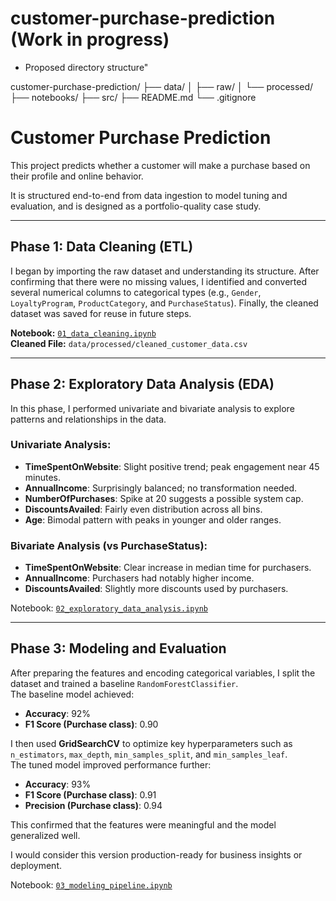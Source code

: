 # customer-purchase-prediction (Work in progress)

-  Proposed directory structure"

customer-purchase-prediction/
├── data/
│   ├── raw/
│   └── processed/
├── notebooks/
├── src/
├── README.md
└── .gitignore


# Customer Purchase Prediction

This project predicts whether a customer will make a purchase based on their profile and online behavior.  

It is structured end-to-end from data ingestion to model tuning and evaluation, and is designed as a portfolio-quality case study.

---

## Phase 1: Data Cleaning (ETL)

I began by importing the raw dataset and understanding its structure. After confirming that there were no missing values, I identified and converted several numerical columns to categorical types (e.g., `Gender`, `LoyaltyProgram`, `ProductCategory`, and `PurchaseStatus`). Finally, the cleaned dataset was saved for reuse in future steps.

**Notebook:** [`01_data_cleaning.ipynb`](notebooks/01_data_cleaning.ipynb)  
**Cleaned File:** `data/processed/cleaned_customer_data.csv`

---

## Phase 2: Exploratory Data Analysis (EDA)

In this phase, I performed univariate and bivariate analysis to explore patterns and relationships in the data.

### Univariate Analysis:
- **TimeSpentOnWebsite**: Slight positive trend; peak engagement near 45 minutes.
- **AnnualIncome**: Surprisingly balanced; no transformation needed.
- **NumberOfPurchases**: Spike at 20 suggests a possible system cap.
- **DiscountsAvailed**: Fairly even distribution across all bins.
- **Age**: Bimodal pattern with peaks in younger and older ranges.

### Bivariate Analysis (vs PurchaseStatus):
- **TimeSpentOnWebsite**: Clear increase in median time for purchasers.
- **AnnualIncome**: Purchasers had notably higher income.
- **DiscountsAvailed**: Slightly more discounts used by purchasers.

Notebook: [`02_exploratory_data_analysis.ipynb`](notebooks/02_exploratory_data_analysis.ipynb)

---

## Phase 3: Modeling and Evaluation

After preparing the features and encoding categorical variables, I split the dataset and trained a baseline `RandomForestClassifier`.  
The baseline model achieved:

- **Accuracy**: 92%
- **F1 Score (Purchase class)**: 0.90

I then used **GridSearchCV** to optimize key hyperparameters such as `n_estimators`, `max_depth`, `min_samples_split`, and `min_samples_leaf`.  
The tuned model improved performance further:

- **Accuracy**: 93%
- **F1 Score (Purchase class)**: 0.91
- **Precision (Purchase class)**: 0.94

This confirmed that the features were meaningful and the model generalized well.  

I would consider this version production-ready for business insights or deployment.

Notebook: [`03_modeling_pipeline.ipynb`](notebooks/03_modeling_pipeline.ipynb)
